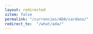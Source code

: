 ```yaml
---
layout: redirected
sitem: false
permalink: "/currencies/ADA/cardano/"
redirect_to:  "/what/ada/"
---
```

